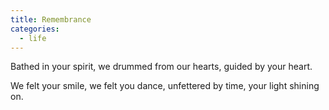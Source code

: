 ```yaml
---
title: Remembrance
categories:
  - life
---
```

Bathed in your spirit,
we drummed from our hearts,
guided by your heart.

We felt your smile,
we felt you dance,
unfettered by time,
your light shining on.
